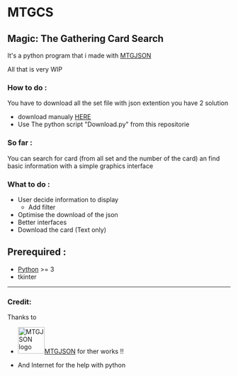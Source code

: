 # MTGCS
## Magic: The Gathering Card Search
It's a python program that i made with [MTGJSON](https://mtgjson.com/)

All that is very WIP
### How to do :
You have to download all the set file with json extention
you have 2 solution
- download manualy [HERE](https://mtgjson.com/downloads/all-files/)
- Use The python script "Download.py" from this repositorie

### So far :
You can search for card (from all set and the number of the card) an find basic information with a simple graphics interface

### What to do :
- User decide information to display
  - Add filter
- Optimise the download of the json
- Better interfaces
- Download the card (Text only)

## Prerequired :
- [Python](https://www.python.org/) >= 3
- tkinter
******
### Credit:
Thanks to
- <img src="http://mtgjson.com/images/assets/logo-mtgjson-light-blue.svg" width="60px" title="MTGJSON logo">[MTGJSON](https://mtgjson.com/) for ther works !!


- And Internet for the help with python
